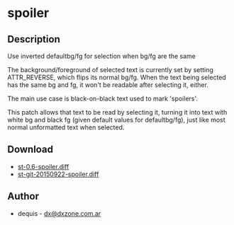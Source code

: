 spoiler
=======

Description
-----------

Use inverted defaultbg/fg for selection when bg/fg are the same

The background/foreground of selected text is currently set by setting
ATTR_REVERSE, which flips its normal bg/fg. When the text being selected
has the same bg and fg, it won't be readable after selecting it, either.

The main use case is black-on-black text used to mark 'spoilers'.

This patch allows that text to be read by selecting it, turning it into
text with white bg and black fg (given default values for defaultbg/fg),
just like most normal unformatted text when selected.

Download
--------

 * [st-0.6-spoiler.diff](st-0.6-spoiler.diff)
 * [st-git-20150922-spoiler.diff](st-git-20150922-spoiler.diff)

Author
------

 * dequis - dx@dxzone.com.ar
